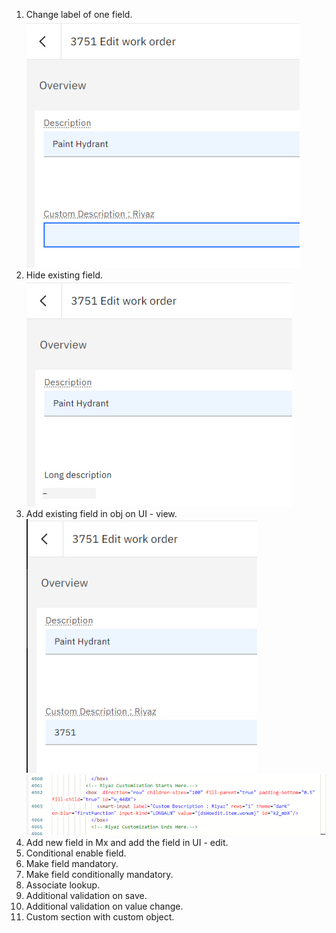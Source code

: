 1. Change label of one field.
    ![alt text](image.png)
1. Hide existing field.
    ![alt text](image-1.png)
1. Add existing field in obj on UI - view.
    ![alt text](image-2.png)
    ![alt text](image-3.png)
1. Add new field in Mx and add the field in UI - edit.
1. Conditional enable field.
1. Make field mandatory.
1. Make field conditionally mandatory.
1. Associate lookup.
1. Additional validation on save.
1. Additional validation on value change.
1. Custom section with custom object.

